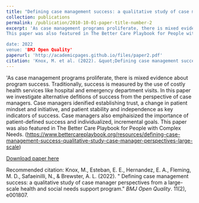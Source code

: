 ```yaml
---
title: "Defining case management success: a qualitative study of case manager perspectives from a large-scale health and social needs support program"
collection: publications
permalink: /publication/2010-10-01-paper-title-number-2
excerpt: 'As case management programs proliferate, there is mixed evidence around program success. Traditionally, success is measured by costly health service use such as hospital and emergency department visits. In this paper we investigate alternative defitions of success from the perspective of case managers. Case managers idenified establishing trust, a change in patient mindset and initiative, and patient stability and independence as key indicators of success. Case managers also emphaisized the importance of patient-defined success and individualized, incremental goals. 
This paper was also featured in The Better Care Playbook for People with Complex Needs. (https://www.bettercareplaybook.org/resources/defining-case-management-success-qualitative-study-case-manager-perspectives-large-scale)

date: 2022
venue: 'BMJ Open Quality'
paperurl: 'http://academicpages.github.io/files/paper2.pdf'
citation: 'Knox, M. et al. (2022). &quot;Defining case management success: a qualitative study of case manager perspectives from a large-scale health and social needs support program.&quot; <i>BMJ Open Quality</i>. 11(2).'
---
```


'As case management programs proliferate, there is mixed evidence about program success. Traditionally, success is measured by the use of costly health services like hospital and emergency department visits. In this paper we investigate alternative defitions of success from the perspective of case managers. Case managers idenified establishing trust, a change in patient mindset and initiative, and patient stability and independence as key indicators of success. Case managers also emphaisized the importance of patient-defined success and individualized, incremental goals. 
This paper was also featured in The Better Care Playbook for People with Complex Needs. (https://www.bettercareplaybook.org/resources/defining-case-management-success-qualitative-study-case-manager-perspectives-large-scale)

[Download paper here](http://academicpages.github.io/files/paper2.pdf)

Recommended citation: Knox, M., Esteban, E. E., Hernandez, E. A., Fleming, M. D., Safaeinilli, N., & Brewster, A. L. (2022). " Defining case management success: a qualitative study of case manager perspectives from a large-scale health and social needs support program." <i>BMJ Open Quality</i>. 11(2), e001807.
